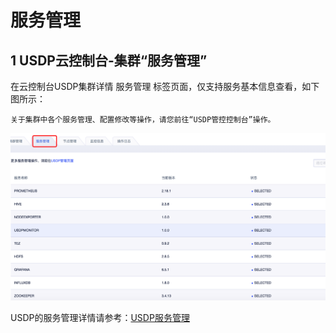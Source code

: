 # 服务管理

## 1 USDP云控制台-集群“服务管理”

在云控制台USDP集群详情 <kbd>服务管理</kbd> 标签页面，仅支持服务基本信息查看，如下图所示：
    
``关于集群中各个服务管理、配置修改等操作，请您前往“USDP管控控制台”操作。``

![](/images/服务管理.png)


USDP的服务管理详情请参考：[USDP服务管理](http://usdp.cn-bj.ufileos.com/USDP用户手册-服务管理.pdf)

